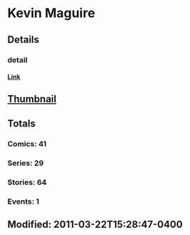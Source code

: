 # Kevin  Maguire 
## Details
### detail
#### [Link](http://marvel.com/comics/creators/780/kevin_maguire?utm_campaign=apiRef&utm_source=225578a89fc76f3d20fbffda5d17a88d)
## [Thumbnail](http://i.annihil.us/u/prod/marvel/i/mg/6/60/4bc6162b6747c.jpg)
## Totals
### Comics: 41
### Series: 29
### Stories: 64
### Events: 1
## Modified: 2011-03-22T15:28:47-0400